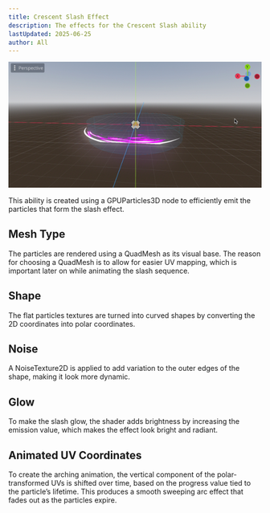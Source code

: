 ```yaml
---
title: Crescent Slash Effect
description: The effects for the Crescent Slash ability
lastUpdated: 2025-06-25
author: All
---
```


![Crescent Slash](/src/assets/fowl-play/effects-shaders/effects/abilities/crescent-slash.png)

This ability is created using a GPUParticles3D node to efficiently emit the particles that form the slash effect.

## Mesh Type

The particles are rendered using a QuadMesh as its visual base. The reason for choosing a QuadMesh is to allow for easier UV mapping, which is important later on while animating the slash sequence.

## Shape

The flat particles textures are turned into curved shapes by converting the 2D coordinates into polar coordinates.

## Noise

A NoiseTexture2D is applied to add variation to the outer edges of the shape, making it look more dynamic.

## Glow

To make the slash glow, the shader adds brightness by increasing the emission value, which makes the effect look bright and radiant.

## Animated UV Coordinates

To create the arching animation, the vertical component of the polar-transformed UVs is shifted over time, based on the progress value tied to the particle’s lifetime. This produces a smooth sweeping arc effect that fades out as the particles expire.
